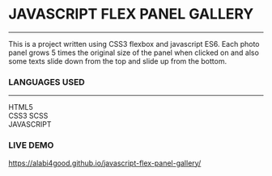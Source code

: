 # JAVASCRIPT FLEX PANEL GALLERY
***
This is a project written using CSS3 flexbox and javascript ES6. Each photo panel grows 5 times the original size of the panel when clicked on and also some texts slide down from the top and slide up from the bottom.

### LANGUAGES USED
***

HTML5  
CSS3
SCSS  
JAVASCRIPT 


### LIVE DEMO
https://alabi4good.github.io/javascript-flex-panel-gallery/
 